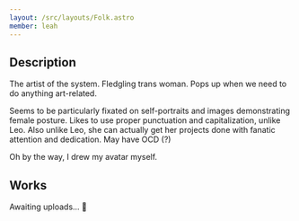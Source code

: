 ```yaml
---
layout: /src/layouts/Folk.astro
member: leah
---
```


## Description

The artist of the system. Fledgling trans woman. Pops up when we need to do anything art-related.

Seems to be particularly fixated on self-portraits and images demonstrating female posture. Likes to use
proper punctuation and capitalization, unlike Leo. Also unlike Leo, she can actually get her projects
done with fanatic attention and dedication. May have OCD (?)

Oh by the way, I drew my avatar myself.

## Works

Awaiting uploads... 🚧